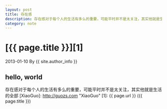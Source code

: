 ```yaml
---
layout: post
title: 存在感
description: 存在感对于每个人的生活有多么的重要，可能平时并不是太关注，其实他就是生活的全部
category: note
---
```


# [{{ page.title }}][1]
2013-01-10 By {{ site.author_info }}

## hello, world
存在感对于每个人的生活有多么的重要，可能平时并不是太关注，其实他就是生活的全部
[XiaoGuo]: http://guozs.com "XiaoGuo"
[1]: {{ page.url }} ({{ page.title }})
